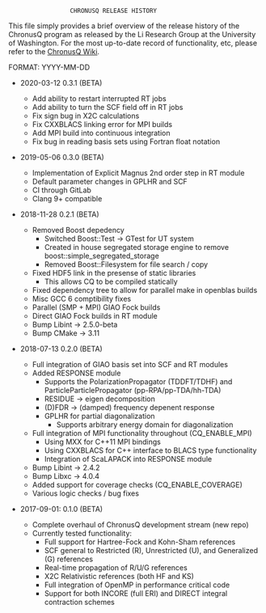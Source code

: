                      CHRONUSQ RELEASE HISTORY


  This file simply provides a brief overview of the release history of the
  ChronusQ program as released by the Li Research Group at the University
  of Washington. For the most up-to-date record of functionality, etc,
  please refer to the [ChronusQ Wiki](https://urania.chem.washington.edu/chronusq/chronusq_public/wikis/home).


  FORMAT: YYYY-MM-DD

  - 2020-03-12 0.3.1 (BETA)
    - Add ability to restart interrupted RT jobs
    - Add ability to turn the SCF field off in RT jobs
    - Fix sign bug in X2C calculations
    - Fix CXXBLACS linking error for MPI builds
    - Add MPI build into continuous integration
    - Fix bug in reading basis sets using Fortran float notation

  - 2019-05-06 0.3.0 (BETA)
    - Implementation of Explicit Magnus 2nd order step in RT module
    - Default parameter changes in GPLHR and SCF
    - CI through GitLab
    - Clang 9+ compatible

  - 2018-11-28 0.2.1 (BETA)
    - Removed Boost depedency
      - Switched Boost::Test -> GTest for UT system
      - Created in house segregated storage engine to remove boost::simple_segregated_storage
      - Removed Boost::Filesystem for file search / copy
    - Fixed HDF5 link in the presense of static libraries
      - This allows CQ to be compiled statically
    - Fixed dependency tree to allow for parallel make in openblas builds    
    - Misc GCC 6 comptibility fixes
    - Parallel (SMP + MPI) GIAO Fock builds
    - Direct GIAO Fock builds in RT module
    - Bump Libint -> 2.5.0-beta
    - Bump CMake  -> 3.11


  - 2018-07-13 0.2.0 (BETA)
    - Full integration of GIAO basis set into SCF and RT modules
    - Added RESPONSE module
      - Supports the PolarizationPropagator (TDDFT/TDHF) and ParticleParticlePropagator (pp-RPA/pp-TDA/hh-TDA)
      - RESIDUE -> eigen decomposition
      - (D)FDR -> (damped) frequency depenent response
      - GPLHR for partial diagonalization
        - Supports arbitrary energy domain for diagonalization
    - Full integration of MPI functionality throughout (CQ_ENABLE_MPI)
      - Using MXX for C++11 MPI bindings
      - Using CXXBLACS for C++ interface to BLACS type functionality
      - Integration of ScaLAPACK into RESPONSE module
    - Bump Libint -> 2.4.2
    - Bump Libxc  -> 4.0.4
    - Added support for coverage checks (CQ_ENABLE_COVERAGE)
    - Various logic checks / bug fixes
  

  - 2017-09-01: 0.1.0 (BETA)
    - Complete overhaul of ChronusQ development stream (new repo)
    - Currently tested functionality:
      - Full support for Hartree-Fock and Kohn-Sham references
      - SCF general to Restricted (R), Unrestricted (U), and Generalized (G) references
      - Real-time propagation of R/U/G references
      - X2C Relativistic references (both HF and KS)
      - Full integration of OpenMP in performance critical code
      - Support for both INCORE (full ERI) and DIRECT integral contraction schemes
